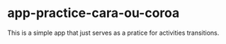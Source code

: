 # app-practice-cara-ou-coroa

This is a simple app that just serves as a pratice for activities transitions.
